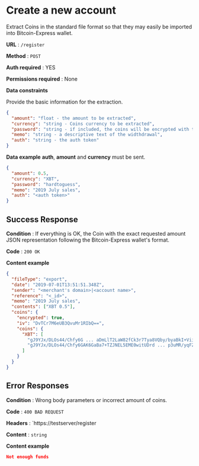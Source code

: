 # Create a new account

Extract Coins in the standard file format so that they may easily be imported into Bitcoin-Express wallet.

**URL** : `/register`

**Method** : `POST`

**Auth required** : YES

**Permissions required** : None

**Data constraints**

Provide the basic information for the extraction.

```json
{
  "amount": "float - the amount to be extracted",
  "currency": "string - Coins currency to be extracted",
  "password": "string - if included, the coins will be encrypted with this password",
  "memo": "string - a descriptive text of the widthdrawal",
  "auth": "string - the auth token"
}
```

**Data example** **auth**, **amount** and **currency** must be sent.

```json
{
  "amount": 0.5,
  "currency": "XBT",
  "password": "hardtoguess",
  "memo": "2019 July sales",
  "auth": "<auth token>"
}
```

## Success Response

**Condition** : If everything is OK, the Coin with the exact requested amount JSON representation following the Bitcoin-Express wallet's format.

**Code** : `200 OK`

**Content example**

```json
{
  "fileType": "export",
  "date": "2019-07-01T13:51:51.348Z",
  "sender": "<merchant's domain>|<account name>",
  "reference": "<_id>",
  "memo": "2019 July sales",
  "contents": ["XBT 0.5"],
  "coins": {
    "encrypted": true,
    "iv": "DvTCr7M6eUB3QvuMr1RIbQ==",
    "coins": {
      "XBT": [
        "gJ9YJx/DLOs44/Chfy6G ... aDmLlT2LaW82fCk3r7Tya8VQby/byaBkI+Viix1qd/KiU5yyU=",
        "gJ9YJx/DLOs44/Chfy6GAK6GaBa7+TZJNEL5EME0witUDrd ... p3uMR/yqFZWsE++9Du/hPo="
      ]
    }
  }
}
```

## Error Responses

**Condition** : Wrong body parameters or incorrect amount of coins.

**Code** : `400 BAD REQUEST`

**Headers** : `https://testserver/register

**Content** : `string`

**Content example**

```json
Not enough funds
```

